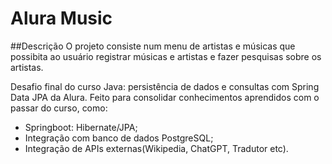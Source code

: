 # Alura Music
##Descrição
O projeto consiste num menu de artistas e músicas que possibita ao usuário registrar músicas e artistas e fazer pesquisas sobre os artistas.

Desafio final do curso Java: persistência de dados e consultas com Spring Data JPA da Alura. Feito para consolidar conhecimentos aprendidos com o passar do curso, como:
- Springboot: Hibernate/JPA;
- Integração com banco de dados PostgreSQL;
- Integração de APIs externas(Wikipedia, ChatGPT, Tradutor etc).
